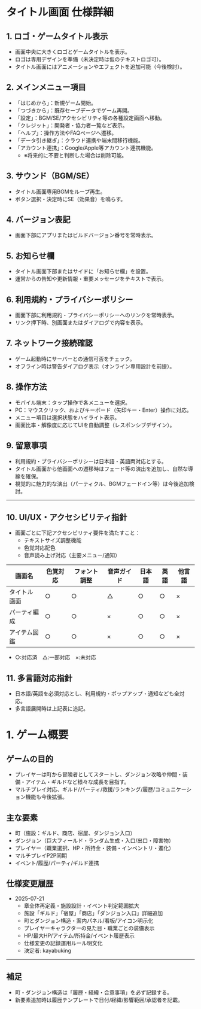 # タイトル画面 仕様詳細

## 1. ロゴ・ゲームタイトル表示
- 画面中央に大きくロゴとゲームタイトルを表示。
- ロゴは専用デザインを準備（未決定時は仮のテキストロゴ可）。
- タイトル画面にはアニメーションやエフェクトを追加可能（今後検討）。

## 2. メインメニュー項目
- 「はじめから」：新規ゲーム開始。
- 「つづきから」：既存セーブデータでゲーム再開。
- 「設定」：BGM/SE/アクセシビリティ等の各種設定画面へ移動。
- 「クレジット」：開発者・協力者一覧など表示。
- 「ヘルプ」：操作方法やFAQページへ遷移。
- 「データ引き継ぎ」：クラウド連携や端末間移行機能。
- 「アカウント連携」：Google/Apple等アカウント連携機能。
  - ※将来的に不要と判断した場合は削除可能。

## 3. サウンド（BGM/SE）
- タイトル画面専用BGMをループ再生。
- ボタン選択・決定時にSE（効果音）を鳴らす。

## 4. バージョン表記
- 画面下部にアプリまたはビルドバージョン番号を常時表示。

## 5. お知らせ欄
- タイトル画面下部またはサイドに「お知らせ欄」を設置。
- 運営からの告知や更新情報・重要メッセージをテキストで表示。

## 6. 利用規約・プライバシーポリシー
- 画面下部に利用規約・プライバシーポリシーへのリンクを常時表示。
- リンク押下時、別画面またはダイアログで内容を表示。

## 7. ネットワーク接続確認
- ゲーム起動時にサーバーとの通信可否をチェック。
- オフライン時は警告ダイアログ表示（オンライン専用設計を前提）。

## 8. 操作方法
- モバイル端末：タップ操作で各メニューを選択。
- PC：マウスクリック、およびキーボード（矢印キー・Enter）操作に対応。
- メニュー項目は選択状態をハイライト表示。
- 画面比率・解像度に応じてUIを自動調整（レスポンシブデザイン）。

## 9. 留意事項
- 利用規約・プライバシーポリシーは日本語・英語両対応とする。
- タイトル画面から他画面への遷移時はフェード等の演出を追加し、自然な導線を確保。
- 視覚的に魅力的な演出（パーティクル、BGMフェードイン等）は今後追加検討。

---

## 10. UI/UX・アクセシビリティ指針

- 画面ごとに下記アクセシビリティ要件を満たすこと：
  - テキストサイズ調整機能
  - 色覚対応配色
  - 音声読み上げ対応（主要メニュー/通知）

| 画面名         | 色覚対応 | フォント調整 | 音声ガイド | 日本語 | 英語 | 他言語 |
|----------------|----------|--------------|------------|--------|------|--------|
| タイトル画面   | ○        | ○            | △          | ○      | ○    | ×      |
| パーティ編成   | ○        | ○            | ×          | ○      | ○    | ×      |
| アイテム図鑑   | ○        | ○            | ×          | ○      | ○    | ×      |

- ○:対応済　△:一部対応　×:未対応

## 11. 多言語対応指針

- 日本語/英語を必須対応とし、利用規約・ポップアップ・通知なども全対応。
- 多言語展開時は上記表に追記。

# 1. ゲーム概要

## ゲームの目的
- プレイヤーは町から冒険者としてスタートし、ダンジョン攻略や仲間・装備・アイテム・ギルドなど様々な成長を目指す。
- マルチプレイ対応、ギルド/パーティ/救援/ランキング/履歴/コミュニケーション機能も今後拡張。

## 主な要素
- 町（施設：ギルド、商店、宿屋、ダンジョン入口）
- ダンジョン（巨大フィールド・ランダム生成・入口/出口・障害物）
- プレイヤー（職業選択、HP・所持金・装備・インベントリ・進化）
- マルチプレイP2P同期
- イベント/履歴/パーティ/ギルド連携

## 仕様変更履歴
- 2025-07-21
  - 章全体再定義・施設設計・イベント判定範囲拡大
  - 施設「ギルド」「宿屋」「商店」「ダンジョン入口」詳細追加
  - 町とダンジョン構造・案内パネル/看板/アイコン明示化
  - プレイヤーキャラクターの見た目・職業ごとの装備表示
  - HP/最大HP/アイテム/所持金/イベント履歴表示
  - 仕様変更の記録運用ルール明文化
  - 決定者: kayabuking

---

## 補足
- 町・ダンジョン構造は「履歴・経緯・合意事項」を必ず記録する。
- 新要素追加時は履歴テンプレートで日付/経緯/影響範囲/承認者を記載。
